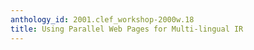 ```yaml
---
anthology_id: 2001.clef_workshop-2000w.18
title: Using Parallel Web Pages for Multi-lingual IR
---
```

